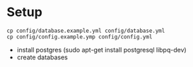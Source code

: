 Setup
=====

    cp config/database.example.yml config/database.yml
    cp config/config.example.ymp config/config.yml

 - install postgres (sudo apt-get install postgresql libpq-dev)
 - create databases


